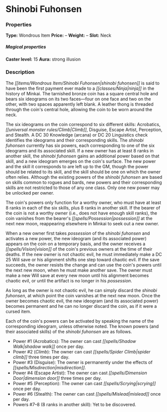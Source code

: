 ﻿---
Title: "Shinobi Fuhonsen"
Type: "Wondrous Item"
Price: "–"
Weight: "–"
Slot: "Neck"
Caster level: "15"
Aura: "strong illusion"
Description: |
  "The _shinobi fuhonsen_ is said to have been the first payment ever made to a ninja in the history of Minkai. The tarnished bronze coin has a square central hole and bears six ideograms on its two faces—four on one face and two on the other, with two spaces apparently left blank. A leather thong is threaded through the coin's central hole, allowing the coin to be worn around the neck.
  The six ideograms on the coin correspond to six different skills: Acrobatics, Climb, Disguise, Escape Artist, Perception, and Stealth. A DC 30 Knowledge (arcana) or DC 20 Linguistics check identifies the ideograms and their corresponding skills. The _shinobi fuhonsen_ currently has six powers, each corresponding to one of the six ideograms and its associated skill. If a new owner has at least 8 ranks in another skill, the _shinobi fuhonsen_ gains an additional power based on that skill, and a new ideogram emerges on the coin's surface. The new power and the skill it corresponds to are left up to the GM, though the power should be related to its skill, and the skill should be one on which the owner often relies. Although the existing powers of the _shinobi fuhonsen_ are based on skills common to rogues and bards, new powers and their corresponding skills are not restricted to those of any one class. Only one new power may be unlocked per owner.
  The coin's powers only function for a worthy owner, who must have at least 8 ranks in each of the six skills, plus 8 ranks in another skill. If the bearer of the coin is not a worthy owner (i.e., does not have enough skill ranks), the coin vanishes from the bearer's possession at the next new moon, reappearing elsewhere in Minkai to seek out a new owner.
  When a new owner first takes possession of the _shinobi fuhonsen_ and activates a new power, the new ideogram (and its associated power) appears on the coin on a temporary basis, and the owner receives a vision of the coin's previous owners at the time of their deaths. If the new owner is not chaotic evil, he must immediately make a DC 25 Will save or his alignment shifts one step toward chaotic evil. If the save succeeds, the owner resists the change and can use the coin's powers until the next new moon, when he must make another save. The owner must make a new Will save at every new moon until his alignment becomes chaotic evil, or until the artifact is no longer in his possession.
  As long as the owner is not chaotic evil, he can simply discard the _shinobi fuhonsen_, at which point the coin vanishes at the next new moon. Once the owner becomes chaotic evil, the new ideogram (and its associated power) becomes permanent and he can no longer discard the coin, as if it were a cursed item.
  Each of the coin's powers can be activated by speaking the name of the corresponding ideogram, unless otherwise noted. The known powers (and their associated skills) of the shinobi fuhonsen are as follows."
Destruction: |
  "The _shinobi fuhonsen_ can be destroyed if it is swallowed by an ancient sovereign dragon (_Pathfinder RPG Bestiary 3_). If the dragon succeeds at a DC 30 Fortitude save, the coin is destroyed. If the save fails, the coin remains intact and vanishes to reappear elsewhere."
Sources: "['Pathfinder #53: Tide of Honor']"
---

# Shinobi Fuhonsen

### Properties

**Type:** Wondrous Item **Price:** – **Weight:** – **Slot:** Neck

##### Magical properties

**Caster level:** 15 **Aura:** strong illusion

### Description

The _[[items/Wondrous Item/Shinobi Fuhonsen|shinobi fuhonsen]]_ is said to have been the first payment ever made to a _[[classes/Ninja|ninja]]_ in the history of Minkai. The tarnished bronze coin has a square central hole and bears six ideograms on its two faces—four on one face and two on the other, with two spaces apparently left blank. A leather thong is threaded through the coin's central hole, allowing the coin to be worn around the neck.

The six ideograms on the coin correspond to six different skills: Acrobatics, _[[universal monster rules/Climb|Climb]]_, Disguise, Escape Artist, Perception, and Stealth. A DC 30 Knowledge (arcana) or DC 20 Linguistics check identifies the ideograms and their corresponding skills. The _shinobi fuhonsen_ currently has six powers, each corresponding to one of the six ideograms and its associated skill. If a new owner has at least 8 ranks in another skill, the _shinobi fuhonsen_ gains an additional power based on that skill, and a new ideogram emerges on the coin's surface. The new power and the skill it corresponds to are left up to the GM, though the power should be related to its skill, and the skill should be one on which the owner often relies. Although the existing powers of the _shinobi fuhonsen_ are based on skills common to rogues and bards, new powers and their corresponding skills are not restricted to those of any one class. Only one new power may be unlocked per owner.

The coin's powers only function for a worthy owner, who must have at least 8 ranks in each of the six skills, plus 8 ranks in another skill. If the bearer of the coin is not a worthy owner (i.e., does not have enough skill ranks), the coin vanishes from the bearer's _[[spells/Possession|possession]]_ at the next new moon, reappearing elsewhere in Minkai to seek out a new owner.

When a new owner first takes _possession_ of the _shinobi fuhonsen_ and activates a new power, the new ideogram (and its associated power) appears on the coin on a temporary basis, and the owner receives a _[[spells/Vision|vision]]_ of the coin's previous owners at the time of their deaths. If the new owner is not chaotic evil, he must immediately make a DC 25 Will save or his alignment shifts one step toward chaotic evil. If the save succeeds, the owner resists the change and can use the coin's powers until the next new moon, when he must make another save. The owner must make a new Will save at every new moon until his alignment becomes chaotic evil, or until the artifact is no longer in his _possession_.

As long as the owner is not chaotic evil, he can simply discard the _shinobi fuhonsen_, at which point the coin vanishes at the next new moon. Once the owner becomes chaotic evil, the new ideogram (and its associated power) becomes permanent and he can no longer discard the coin, as if it were a cursed item.

Each of the coin's powers can be activated by speaking the name of the corresponding ideogram, unless otherwise noted. The known powers (and their associated skills) of the _shinobi fuhonsen_ are as follows.

* Power #1 (Acrobatics): The owner can cast _[[spells/Shadow Walk|shadow walk]]_ once per day.
* Power #2 (_Climb_): The owner can cast _[[spells/Spider Climb|spider climb]]_ three times per day.
* Power #3 (Disguise): The owner is permanently under the effects of _[[spells/Misdirection|misdirection]]_.
* Power #4 (Escape Artist): The owner can cast _[[spells/Dimension Door|dimension door]]_ three times per day.
* Power #5 (Perception): The owner can cast _[[spells/Scrying|scrying]]_ once per day.
* Power #6 (Stealth): The owner can cast _[[spells/Mislead|mislead]]_ once per day.
* Powers #7–8 (8 ranks in another skill): Yet to be discovered.